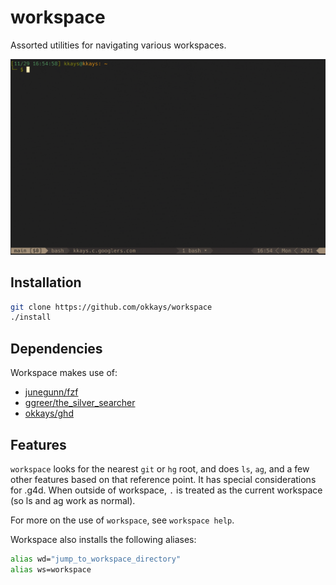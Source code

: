 # workspace

Assorted utilities for navigating various workspaces.

![A demo of the features described below](demo.gif)

## Installation

```bash
git clone https://github.com/okkays/workspace
./install
```

## Dependencies

Workspace makes use of:

-   [junegunn/fzf](https://github.com/junegunn/fzf)
-   [ggreer/the_silver_searcher](https://github.com/ggreer/the_silver_searcher)
-   [okkays/ghd](https://github.com/okkays/ghd)

## Features

`workspace` looks for the nearest `git` or `hg` root, and does `ls`, `ag`, and a
few other features based on that reference point. It has special considerations
for .g4d. When outside of workspace, `.` is treated as the current workspace (so
ls and ag work as normal).

For more on the use of `workspace`, see `workspace help`.

Workspace also installs the following aliases:

```bash
alias wd="jump_to_workspace_directory"
alias ws=workspace
```
